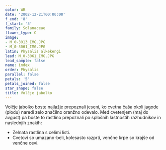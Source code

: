 ```yaml
---
color: WR
date: '2002-12-21T00:00:00'
f_end: '8'
f_start: '5'
family: Solanaceae
flower_type: C
image:
- M_0-3013_IMG.JPG
- M_0-3061_IMG.JPG
latin: Physalis alkekengi
lead: M_0-3061_IMG.JPG
lead_sample: false
name: index
order: Physalis
parallel: false
petals: '5'
petals_joined: false
star_shape: false
title: Volčje jabolko
---
```

Volčje jabolko boste najlažje prepoznali jeseni, ko cvetna čaša okoli jagode (plodu) naredi zelo značilno oranžno odevalo. Med cvetenjem (maj do avgust) pa boste to rastlino prepoznali po splošnih lastnostih razhudnikov in naslednjih znakih:

-   Zelnata rastlina s celimi listi.
-   Cvetovi so umazano-beli, kolesasto razprti, venčne krpe so krajše od venčne cevi.
